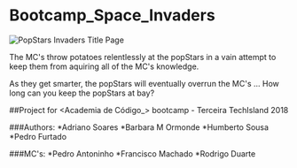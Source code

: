# Bootcamp_Space_Invaders

![PopStars Invaders Title Page](resources/images/screens/Start.png?raw=true "PopStars Inavaders")

The MC's throw potatoes relentlessly at the popStars in a vain attempt to keep them from aquiring all of the MC's knowledge.

As they get smarter, the popStars will eventually overrun the MC's ... How long can you keep the popStars at bay?

##Project for <Academia de Código_> bootcamp - Terceira TechIsland 2018

###Authors:
*Adriano Soares
*Barbara M Ormonde
*Humberto Sousa
*Pedro Furtado

###MC's:
*Pedro Antoninho
*Francisco Machado
*Rodrigo Duarte
